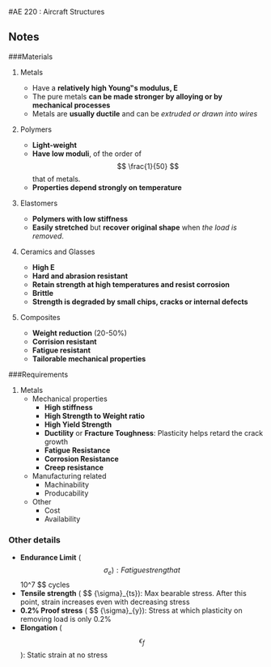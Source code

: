 #AE 220 : Aircraft Structures

## Notes

###Materials

1. Metals
    * Have a __relatively high Young‟s modulus, E__
    * The pure metals __can be made stronger by alloying or by mechanical processes__
    * Metals are __usually ductile__ and can be _extruded or drawn into wires_

2. Polymers
    * __Light-weight__
    * __Have low moduli__, of the order of $$ \frac{1}{50} $$ that of metals. 
    * __Properties depend strongly on temperature__

3. Elastomers
    * __Polymers with low stiffness__
    * __Easily stretched__ but __recover original shape__ when _the load is removed_.

4. Ceramics and Glasses
    * __High E__
    * __Hard and abrasion resistant__
    * __Retain strength at high temperatures and resist corrosion__
    * __Brittle__
    * __Strength is degraded by small chips, cracks or internal defects__

5. Composites
    * __Weight reduction__ (20-50%)
    * __Corrision resistant__
    * __Fatigue resistant__
    * __Tailorable mechanical properties__

###Requirements

1. Metals
    * Mechanical properties
        * __High stiffness__
        * __High Strength to Weight ratio__
        * __High Yield Strength__
        * __Ductility__ or __Fracture Toughness__: Plasticity helps retard the crack growth
        * __Fatigue Resistance__
        * __Corrosion Resistance__
        * __Creep resistance__
    * Manufacturing related
        * Machinability
        * Producability
    * Other
        * Cost
        * Availability

### Other details

* __Endurance Limit__ ( $$ {\sigma}_{e}): Fatigue strength at $$ 10^7 $$ cycles
* __Tensile strength__ ( $$ {\sigma}_{ts}): Max bearable stress. After this point, strain increases even with decreasing stress
* __0.2% Proof stress__ ( $$ {\sigma}_{y}): Stress at which plasticity on removing load is only 0.2%
* __Elongation__ ( $$ {\epsilon}_{f} $$): Static strain at no stress
